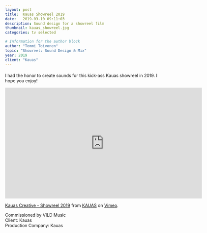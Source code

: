 ```yaml
---
layout: post
title:  Kauas Showreel 2019
date:   2019-03-10 09:11:03
description: Sound design for a showreel film
thumbnail: kauas_showreel.jpg
categories: tv selected

# Information for the author block
author: "Tommi Toivonen"
topic: "Showreel: Sound Design & Mix"
year: 2019
client: "Kauas"
---
```


#### 

I had the honor to create sounds for this kick-ass Kauas showreel in 2019. I hope you enjoy!

<iframe src="https://player.vimeo.com/video/313143161?color=ffffff&byline=0&portrait=0" width="640" height="360" frameborder="0" allow="autoplay; fullscreen" allowfullscreen></iframe>
<p><a href="https://vimeo.com/313143161">Kauas Creative - Showreel 2019</a> from <a href="https://vimeo.com/kauas">KAUAS</a> on <a href="https://vimeo.com">Vimeo</a>.</p>

Commissioned by VILD Music  
Client: Kauas  
Production Company: Kauas
